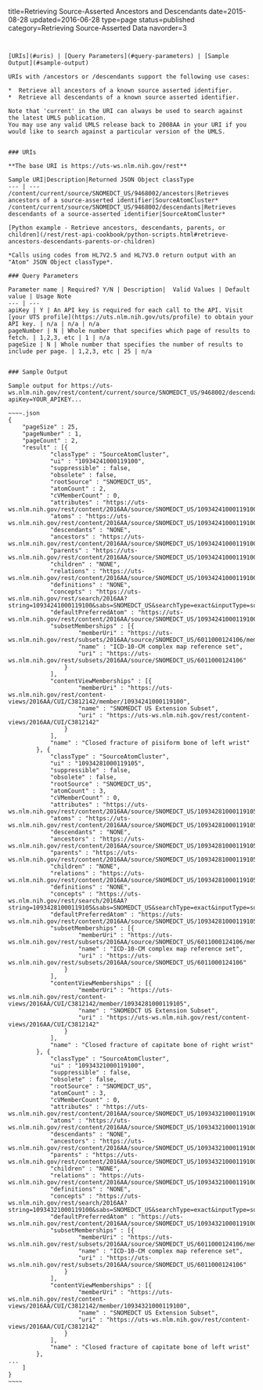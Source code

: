 title=Retrieving Source-Asserted Ancestors and Descendants
date=2015-08-28
updated=2016-06-28
type=page
status=published
category=Retrieving Source-Asserted Data
navorder=3
~~~~~~


[URIs](#uris) | [Query Parameters](#query-parameters) | [Sample Output](#sample-output)

URIs with /ancestors or /descendants support the following use cases:

*  Retrieve all ancestors of a known source asserted identifier.
*  Retrieve all descendants of a known source asserted identifier.

Note that 'current' in the URI can always be used to search against the latest UMLS publication.
You may use any valid UMLS release back to 2008AA in your URI if you would like to search against a particular version of the UMLS.


### URIs

**The base URI is https://uts-ws.nlm.nih.gov/rest**

Sample URI|Description|Returned JSON Object classType
--- | ---
/content/current/source/SNOMEDCT_US/9468002/ancestors|Retrieves ancestors of a source-asserted identifier|SourceAtomCluster*
/content/current/source/SNOMEDCT_US/9468002/descendants|Retrieves descendants of a source-asserted identifier|SourceAtomCluster*

[Python example - Retrieve ancestors, descendants, parents, or children](/rest/rest-api-cookbook/python-scripts.html#retrieve-ancestors-descendants-parents-or-children)

*Calls using codes from HL7V2.5 and HL7V3.0 return output with an "Atom" JSON Object classType*.

### Query Parameters

Parameter name | Required? Y/N | Description|  Valid Values | Default value | Usage Note
--- | ---
apiKey | Y | An API key is required for each call to the API. Visit [your UTS profile](https://uts.nlm.nih.gov/uts/profile) to obtain your API key. | n/a | n/a | n/a
pageNumber | N | Whole number that specifies which page of results to fetch. | 1,2,3, etc | 1 | n/a
pageSize | N | Whole number that specifies the number of results to include per page. | 1,2,3, etc | 25 | n/a


### Sample Output

Sample output for https://uts-ws.nlm.nih.gov/rest/content/current/source/SNOMEDCT_US/9468002/descendants?apiKey=YOUR_APIKEY...

~~~~.json
{
	"pageSize" : 25,
	"pageNumber" : 1,
	"pageCount" : 2,
	"result" : [{
			"classType" : "SourceAtomCluster",
			"ui" : "10934241000119100",
			"suppressible" : false,
			"obsolete" : false,
			"rootSource" : "SNOMEDCT_US",
			"atomCount" : 2,
			"cVMemberCount" : 0,
			"attributes" : "https://uts-ws.nlm.nih.gov/rest/content/2016AA/source/SNOMEDCT_US/10934241000119100/attributes",
			"atoms" : "https://uts-ws.nlm.nih.gov/rest/content/2016AA/source/SNOMEDCT_US/10934241000119100/atoms",
			"descendants" : "NONE",
			"ancestors" : "https://uts-ws.nlm.nih.gov/rest/content/2016AA/source/SNOMEDCT_US/10934241000119100/ancestors",
			"parents" : "https://uts-ws.nlm.nih.gov/rest/content/2016AA/source/SNOMEDCT_US/10934241000119100/parents",
			"children" : "NONE",
			"relations" : "https://uts-ws.nlm.nih.gov/rest/content/2016AA/source/SNOMEDCT_US/10934241000119100/relations",
			"definitions" : "NONE",
			"concepts" : "https://uts-ws.nlm.nih.gov/rest/search/2016AA?string=10934241000119100&sabs=SNOMEDCT_US&searchType=exact&inputType=sourceUi",
			"defaultPreferredAtom" : "https://uts-ws.nlm.nih.gov/rest/content/2016AA/source/SNOMEDCT_US/10934241000119100/atoms/preferred",
			"subsetMemberships" : [{
					"memberUri" : "https://uts-ws.nlm.nih.gov/rest/subsets/2016AA/source/SNOMEDCT_US/6011000124106/member/10934241000119100",
					"name" : "ICD-10-CM complex map reference set",
					"uri" : "https://uts-ws.nlm.nih.gov/rest/subsets/2016AA/source/SNOMEDCT_US/6011000124106"
				}
			],
			"contentViewMemberships" : [{
					"memberUri" : "https://uts-ws.nlm.nih.gov/rest/content-views/2016AA/CUI/C3812142/member/10934241000119100",
					"name" : "SNOMEDCT US Extension Subset",
					"uri" : "https://uts-ws.nlm.nih.gov/rest/content-views/2016AA/CUI/C3812142"
				}
			],
			"name" : "Closed fracture of pisiform bone of left wrist"
		}, {
			"classType" : "SourceAtomCluster",
			"ui" : "10934281000119105",
			"suppressible" : false,
			"obsolete" : false,
			"rootSource" : "SNOMEDCT_US",
			"atomCount" : 3,
			"cVMemberCount" : 0,
			"attributes" : "https://uts-ws.nlm.nih.gov/rest/content/2016AA/source/SNOMEDCT_US/10934281000119105/attributes",
			"atoms" : "https://uts-ws.nlm.nih.gov/rest/content/2016AA/source/SNOMEDCT_US/10934281000119105/atoms",
			"descendants" : "NONE",
			"ancestors" : "https://uts-ws.nlm.nih.gov/rest/content/2016AA/source/SNOMEDCT_US/10934281000119105/ancestors",
			"parents" : "https://uts-ws.nlm.nih.gov/rest/content/2016AA/source/SNOMEDCT_US/10934281000119105/parents",
			"children" : "NONE",
			"relations" : "https://uts-ws.nlm.nih.gov/rest/content/2016AA/source/SNOMEDCT_US/10934281000119105/relations",
			"definitions" : "NONE",
			"concepts" : "https://uts-ws.nlm.nih.gov/rest/search/2016AA?string=10934281000119105&sabs=SNOMEDCT_US&searchType=exact&inputType=sourceUi",
			"defaultPreferredAtom" : "https://uts-ws.nlm.nih.gov/rest/content/2016AA/source/SNOMEDCT_US/10934281000119105/atoms/preferred",
			"subsetMemberships" : [{
					"memberUri" : "https://uts-ws.nlm.nih.gov/rest/subsets/2016AA/source/SNOMEDCT_US/6011000124106/member/10934281000119105",
					"name" : "ICD-10-CM complex map reference set",
					"uri" : "https://uts-ws.nlm.nih.gov/rest/subsets/2016AA/source/SNOMEDCT_US/6011000124106"
				}
			],
			"contentViewMemberships" : [{
					"memberUri" : "https://uts-ws.nlm.nih.gov/rest/content-views/2016AA/CUI/C3812142/member/10934281000119105",
					"name" : "SNOMEDCT US Extension Subset",
					"uri" : "https://uts-ws.nlm.nih.gov/rest/content-views/2016AA/CUI/C3812142"
				}
			],
			"name" : "Closed fracture of capitate bone of right wrist"
		}, {
			"classType" : "SourceAtomCluster",
			"ui" : "10934321000119100",
			"suppressible" : false,
			"obsolete" : false,
			"rootSource" : "SNOMEDCT_US",
			"atomCount" : 3,
			"cVMemberCount" : 0,
			"attributes" : "https://uts-ws.nlm.nih.gov/rest/content/2016AA/source/SNOMEDCT_US/10934321000119100/attributes",
			"atoms" : "https://uts-ws.nlm.nih.gov/rest/content/2016AA/source/SNOMEDCT_US/10934321000119100/atoms",
			"descendants" : "NONE",
			"ancestors" : "https://uts-ws.nlm.nih.gov/rest/content/2016AA/source/SNOMEDCT_US/10934321000119100/ancestors",
			"parents" : "https://uts-ws.nlm.nih.gov/rest/content/2016AA/source/SNOMEDCT_US/10934321000119100/parents",
			"children" : "NONE",
			"relations" : "https://uts-ws.nlm.nih.gov/rest/content/2016AA/source/SNOMEDCT_US/10934321000119100/relations",
			"definitions" : "NONE",
			"concepts" : "https://uts-ws.nlm.nih.gov/rest/search/2016AA?string=10934321000119100&sabs=SNOMEDCT_US&searchType=exact&inputType=sourceUi",
			"defaultPreferredAtom" : "https://uts-ws.nlm.nih.gov/rest/content/2016AA/source/SNOMEDCT_US/10934321000119100/atoms/preferred",
			"subsetMemberships" : [{
					"memberUri" : "https://uts-ws.nlm.nih.gov/rest/subsets/2016AA/source/SNOMEDCT_US/6011000124106/member/10934321000119100",
					"name" : "ICD-10-CM complex map reference set",
					"uri" : "https://uts-ws.nlm.nih.gov/rest/subsets/2016AA/source/SNOMEDCT_US/6011000124106"
				}
			],
			"contentViewMemberships" : [{
					"memberUri" : "https://uts-ws.nlm.nih.gov/rest/content-views/2016AA/CUI/C3812142/member/10934321000119100",
					"name" : "SNOMEDCT US Extension Subset",
					"uri" : "https://uts-ws.nlm.nih.gov/rest/content-views/2016AA/CUI/C3812142"
				}
			],
			"name" : "Closed fracture of capitate bone of left wrist"
		}, 
...
	]
}
~~~~


